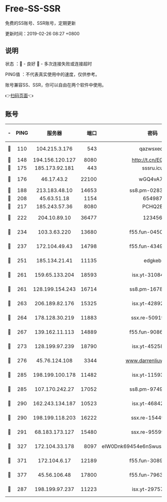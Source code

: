 # Free-SS-SSR

免费的SS账号、SSR账号，定期更新

更新时间：2019-02-26 08:27 +0800

## 说明

状态     ：🙂 - 良好 🙁 - 多次连接失败或连接超时

PING值   ：不代表真实使用中的速度，仅供参考。

账号兼容SS、SSR，你可以自由在两个软件中使用。

👉[扫码页面](https://liesauer.github.io/free-ss-ssr.github.io/)👈

## 账号

|-|PING|服务器|端口|密码|加密方式|区域|
|:----:|:----:|:-----:|-----:|:----:|:----:|:----:|
|🙂|110|104.215.3.176|543|qazwsxedc|aes-256-gcm|JP|
|🙂|148|194.156.120.127|8080|http://t.cn/EGJIyrl|rc4-md5|RU|
|🙂|175|185.173.92.181|443|sssru.icu|rc4-md5|RU|
|🙂|176|46.17.43.2|22100|wGQ4vA7D|aes-256-gcm|RU|
|🙂|188|213.183.48.10|14653|ss8.pm-02834105|rc4-md5|RU|
|🙂|208|45.63.51.18|1154|654987|chacha20|US|
|🙂|217|185.243.57.36|8080|PCHQ2E|rc4-md5|US|
|🙂|222|204.10.89.10|36477|123456|aes-256-cfb|US|
|🙂|234|103.3.63.220|13680|f55.fun-04505509|aes-256-cfb|SG|
|🙂|237|172.104.49.43|14798|f55.fun-43493243|aes-256-cfb|SG|
|🙂|251|185.134.21.41|11135|edgkeb|aes-256-cfb|GB|
|🙂|261|159.65.133.204|18593|isx.yt-31084896|aes-256-cfb|SG|
|🙂|261|128.199.154.243|16714|ss8.pm-16780170|aes-256-cfb|SG|
|🙂|263|206.189.82.176|15325|isx.yt-42892061|aes-256-cfb|SG|
|🙂|264|178.128.30.219|11883|ssx.re-50919809|aes-256-cfb|SG|
|🙂|267|139.162.11.113|14889|f55.fun-90867001|aes-256-cfb|SG|
|🙂|273|128.199.97.239|18790|isx.yt-45258206|aes-256-cfb|SG|
|🙂|276|45.76.124.108|3344|www.darrenliuwei.com|aes-256-cfb|AU|
|🙂|285|198.199.100.178|11482|isx.yt-11593986|aes-256-cfb|US|
|🙂|285|107.170.242.27|17052|ss8.pm-97495398|aes-256-cfb|US|
|🙂|290|162.243.134.187|10523|isx.yt-46842500|aes-256-cfb|US|
|🙂|290|198.199.118.203|16222|ssx.re-15449751|aes-256-cfb|US|
|🙂|291|68.183.173.127|15480|ssx.re-95599154|aes-256-cfb|US|
|🙂|327|172.104.33.178|8097|eIW0Dnk69454e6nSwuspv9DmS201tQ0D|aes-256-cfb|SG|
|🙂|371|172.104.6.17|12189|f55.fun-30895721|aes-256-cfb|US|
|🙂|377|45.56.106.48|17800|f55.fun-79636491|aes-256-cfb|US|
|🙂|287|198.199.97.237|11223|isx.yt-29757197|aes-256-cfb|US|

